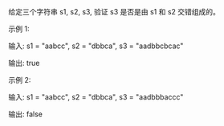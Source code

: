 给定三个字符串 s1, s2, s3, 验证 s3 是否是由 s1 和 s2 交错组成的。

示例 1:

输入: s1 = "aabcc", s2 = "dbbca", s3 = "aadbbcbcac"

输出: true

示例 2:

输入: s1 = "aabcc", s2 = "dbbca", s3 = "aadbbbaccc"

输出: false
